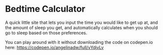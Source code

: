 # Bedtime Calculator

A quick little site that lets you input the time you would like to get up at, and the amount of sleep you get, and automatically calculates when you should go to sleep based on those preferences.

You can play around with it without downloading the code on codepen.io here: https://codepen.io/angelinadw/full/vYdjvLv
